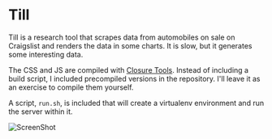 # Till

Till is a research tool that scrapes data from automobiles on sale on Craigslist
and renders the data in some charts. It is slow, but it generates some
interesting data.

The CSS and JS are compiled with
[Closure Tools](https://developers.google.com/closure/). Instead of including a
build script, I included precompiled versions in the repository. I'll leave it
as an exercise to compile them yourself.

A script, ```run.sh```, is included that will create a virtualenv environment
and run the server within it.

![ScreenShot](https://raw.github.com/kjiwa/till/master/till-201405120216.png)

